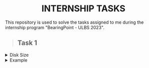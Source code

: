 <h1 align = "center"> INTERNSHIP TASKS </h1>
This repository is used to solve the tasks assigned to me during the internship program "BearingPoint - ULBS 2023".

> ## Task 1

<details>
  <summary>Disk Size</summary>

![task-1](disk-size/task-1.png)

</details>

<details>
  <summary>Example</summary>

<video src="disk-size/test.mp4" controls title="Title"></video>

</details>
